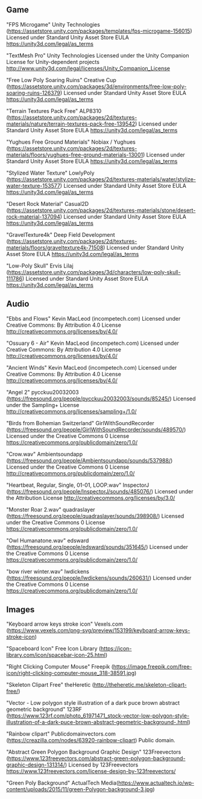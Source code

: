 ## Game

"FPS Microgame" Unity Technologies (https://assetstore.unity.com/packages/templates/fps-microgame-156015)
Licensed under Standard Unity Asset Store EULA
https://unity3d.com/legal/as_terms

"TextMesh Pro" Unity Technologies
Licensed under the Unity Companion License for Unity-dependent projects
http://www.unity3d.com/legal/licenses/Unity_Companion_License

"Free Low Poly Soaring Ruins" Creative Cup (https://assetstore.unity.com/packages/3d/environments/free-low-poly-soaring-ruins-126379)
Licensed under Standard Unity Asset Store EULA
https://unity3d.com/legal/as_terms

"Terrain Textures Pack Free" ALP8310 (https://assetstore.unity.com/packages/2d/textures-materials/nature/terrain-textures-pack-free-139542)
Licensed under Standard Unity Asset Store EULA
https://unity3d.com/legal/as_terms

"Yughues Free Ground Materials" Nobiax / Yughues (https://assetstore.unity.com/packages/2d/textures-materials/floors/yughues-free-ground-materials-13001)
Licensed under Standard Unity Asset Store EULA
https://unity3d.com/legal/as_terms

"Stylized Water Texture" LowlyPoly (https://assetstore.unity.com/packages/2d/textures-materials/water/stylize-water-texture-153577)
Licensed under Standard Unity Asset Store EULA
https://unity3d.com/legal/as_terms

"Desert Rock Material" Casual2D (https://assetstore.unity.com/packages/2d/textures-materials/stone/desert-rock-material-137094)
Licensed under Standard Unity Asset Store EULA
https://unity3d.com/legal/as_terms

"GravelTexture4k" Deep Field Development (https://assetstore.unity.com/packages/2d/textures-materials/floors/graveltexture4k-71508)
Licensed under Standard Unity Asset Store EULA
https://unity3d.com/legal/as_terms

"Low-Poly Skull" Ervis Lilaj (https://assetstore.unity.com/packages/3d/characters/low-poly-skull-111786)
Licensed under Standard Unity Asset Store EULA
https://unity3d.com/legal/as_terms

## Audio

"Ebbs and Flows" Kevin MacLeod (incompetech.com)
Licensed under Creative Commons: By Attribution 4.0 License
http://creativecommons.org/licenses/by/4.0/

"Ossuary 6 - Air" Kevin MacLeod (incompetech.com)
Licensed under Creative Commons: By Attribution 4.0 License
http://creativecommons.org/licenses/by/4.0/

"Ancient Winds" Kevin MacLeod (incompetech.com)
Licensed under Creative Commons: By Attribution 4.0 License
http://creativecommons.org/licenses/by/4.0/

"Angel 2" pycckuu20032003 (https://freesound.org/people/pycckuu20032003/sounds/85245/)
Licensed under the Sampling+ License
http://creativecommons.org/licenses/sampling+/1.0/

"Birds from Bohemian Switzerland" GirlWithSoundRecorder (https://freesound.org/people/GirlWithSoundRecorder/sounds/489570/)
Licensed under the Creative Commons 0 License
https://creativecommons.org/publicdomain/zero/1.0/

"Crow.wav" Ambientsoundapp (https://freesound.org/people/Ambientsoundapp/sounds/537988/)
Licensed under the Creative Commons 0 License
http://creativecommons.org/publicdomain/zero/1.0/

"Heartbeat, Regular, Single, 01-01, LOOP.wav" InspectorJ (https://freesound.org/people/InspectorJ/sounds/485076/)
Licensed under the Attribution License
http://creativecommons.org/licenses/by/3.0/

"Monster Roar 2.wav" quadraslayer (https://freesound.org/people/quadraslayer/sounds/398908/)
Licensed under the Creative Commons 0 License
https://creativecommons.org/publicdomain/zero/1.0/

"Owl Humanatone.wav" edsward (https://freesound.org/people/edsward/sounds/351645/)
Licensed under the Creative Commons 0 License
https://creativecommons.org/publicdomain/zero/1.0/

"bow river winter.wav" lwdickens (https://freesound.org/people/lwdickens/sounds/260631/)
Licensed under the Creative Commons 0 License
https://creativecommons.org/publicdomain/zero/1.0/

## Images

"Keyboard arrow keys stroke icon" Vexels.com (https://www.vexels.com/png-svg/preview/153199/keyboard-arrow-keys-stroke-icon)

"Spaceboard Icon" Free Icon Library (https://icon-library.com/icon/spacebar-icon-25.html)

"Right Clicking Computer Mouse" Freepik (https://image.freepik.com/free-icon/right-clicking-computer-mouse_318-38591.jpg)

"Skeleton Clipart Free" theHeretic (http://theheretic.me/skeleton-clipart-free/)

"Vector - Low polygon style illustration of a dark puce brown abstract geometric background" 123RF (https://www.123rf.com/photo_61971471_stock-vector-low-polygon-style-illustration-of-a-dark-puce-brown-abstract-geometric-background-.html)

"Rainbow clipart" Publicdomainvectors.com (https://creazilla.com/nodes/63920-rainbow-clipart)
Public domain.

"Abstract Green Polygon Background Graphic Design" 123Freevectors (https://www.123freevectors.com/abstract-green-polygon-background-graphic-design-131314/)
Licensed by 123Freevectors
https://www.123freevectors.com/license-design-by-123freevectors/

"Green Poly Background" ActualTech Media(https://www.actualtech.io/wp-content/uploads/2015/11/green-Polygon-background-3.jpg)